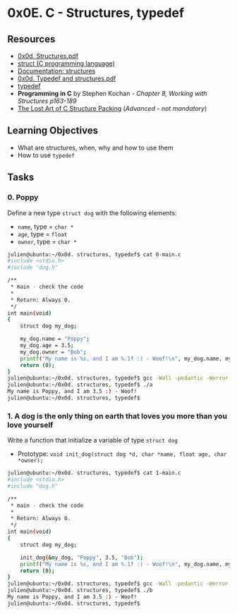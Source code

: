# 0x0E. C - Structures, typedef

## Resources

- [0x0d. Structures.pdf](https://s3.amazonaws.com/alx-intranet.hbtn.io/uploads/misc/2021/1/6eb80c79c99f6125450a0dc11b300d46238d1a5a.pdf?X-Amz-Algorithm=AWS4-HMAC-SHA256&X-Amz-Credential=AKIARDDGGGOUSBVO6H7D%2F20230619%2Fus-east-1%2Fs3%2Faws4_request&X-Amz-Date=20230619T224427Z&X-Amz-Expires=86400&X-Amz-SignedHeaders=host&X-Amz-Signature=1a142e665705f73f7ea0ead46aa06f12963d9b033625ed0b95b962b8d738f4b8)
- [struct (C programming language)](https://en.wikipedia.org/wiki/Struct_(C_programming_language))
- [Documentation: structures](https://github.com/alx-tools/Betty/wiki/Documentation:-Data-structures)
- [0x0d. Typedef and structures.pdf](https://s3.amazonaws.com/alx-intranet.hbtn.io/uploads/misc/2021/1/c8ff3e6f7202be7fa489a584e41d005504a07c23.pdf?X-Amz-Algorithm=AWS4-HMAC-SHA256&X-Amz-Credential=AKIARDDGGGOUSBVO6H7D%2F20230619%2Fus-east-1%2Fs3%2Faws4_request&X-Amz-Date=20230619T224530Z&X-Amz-Expires=86400&X-Amz-SignedHeaders=host&X-Amz-Signature=f2adc5b1b546e02cc5b6b14902d1e2a79481fa5945569968613c7c813eff5983)
- [typedef](https://publications.gbdirect.co.uk//c_book/chapter8/typedef.html)
- __Programming in C__ by Stephen Kochan - _Chapter 8, Working with Structures p163-189_
- [The Lost Art of C Structure Packing](http://www.catb.org/esr/structure-packing/) (_Advanced - not mandatory_)

## Learning Objectives

- What are structures, when, why and how to use them
- How to use `typedef`

## Tasks

### 0. Poppy

Define a new type `struct dog` with the following elements:

- `name`, type = `char *`
- `age`, type = `float`
- `owner`, type = `char *`

```sh
julien@ubuntu:~/0x0d. structures, typedef$ cat 0-main.c
#include <stdio.h>
#include "dog.h"

/**
 * main - check the code
 *
 * Return: Always 0.
 */
int main(void)
{
    struct dog my_dog;

    my_dog.name = "Poppy";
    my_dog.age = 3.5;
    my_dog.owner = "Bob";
    printf("My name is %s, and I am %.1f :) - Woof!\n", my_dog.name, my_dog.age);
    return (0);
}
julien@ubuntu:~/0x0d. structures, typedef$ gcc -Wall -pedantic -Werror -Wextra -std=gnu89 0-main.c -o a
julien@ubuntu:~/0x0d. structures, typedef$ ./a 
My name is Poppy, and I am 3.5 :) - Woof!
julien@ubuntu:~/0x0d. structures, typedef$
```

### 1. A dog is the only thing on earth that loves you more than you love yourself

Write a function that initialize a variable of type `struct dog`

- Prototype: `void init_dog(struct dog *d, char *name, float age, char *owner);`

```sh
julien@ubuntu:~/0x0d. structures, typedef$ cat 1-main.c
#include <stdio.h>
#include "dog.h"

/**
 * main - check the code
 *
 * Return: Always 0.
 */
int main(void)
{
    struct dog my_dog;

    init_dog(&my_dog, "Poppy", 3.5, "Bob");
    printf("My name is %s, and I am %.1f :) - Woof!\n", my_dog.name, my_dog.age);
    return (0);
}
julien@ubuntu:~/0x0d. structures, typedef$ gcc -Wall -pedantic -Werror -Wextra -std=gnu89 1-main.c 1-init_dog.c -o b
julien@ubuntu:~/0x0d. structures, typedef$ ./b 
My name is Poppy, and I am 3.5 :) - Woof!
julien@ubuntu:~/0x0d. structures, typedef$
```

